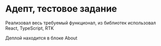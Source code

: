 # Адепт, тестовое задание

Реализовал весь требуемый функционал, из библиотек использовал React, TypeScript, RTK

Деплой находится в блоке About
